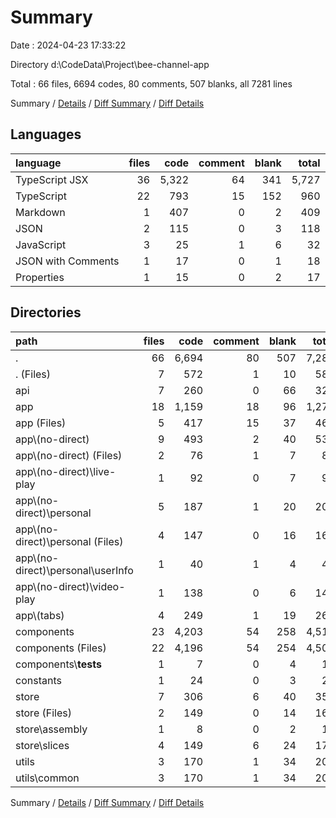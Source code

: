 # Summary

Date : 2024-04-23 17:33:22

Directory d:\\CodeData\\Project\\bee-channel-app

Total : 66 files,  6694 codes, 80 comments, 507 blanks, all 7281 lines

Summary / [Details](details.md) / [Diff Summary](diff.md) / [Diff Details](diff-details.md)

## Languages
| language | files | code | comment | blank | total |
| :--- | ---: | ---: | ---: | ---: | ---: |
| TypeScript JSX | 36 | 5,322 | 64 | 341 | 5,727 |
| TypeScript | 22 | 793 | 15 | 152 | 960 |
| Markdown | 1 | 407 | 0 | 2 | 409 |
| JSON | 2 | 115 | 0 | 3 | 118 |
| JavaScript | 3 | 25 | 1 | 6 | 32 |
| JSON with Comments | 1 | 17 | 0 | 1 | 18 |
| Properties | 1 | 15 | 0 | 2 | 17 |

## Directories
| path | files | code | comment | blank | total |
| :--- | ---: | ---: | ---: | ---: | ---: |
| . | 66 | 6,694 | 80 | 507 | 7,281 |
| . (Files) | 7 | 572 | 1 | 10 | 583 |
| api | 7 | 260 | 0 | 66 | 326 |
| app | 18 | 1,159 | 18 | 96 | 1,273 |
| app (Files) | 5 | 417 | 15 | 37 | 469 |
| app\\(no-direct) | 9 | 493 | 2 | 40 | 535 |
| app\\(no-direct) (Files) | 2 | 76 | 1 | 7 | 84 |
| app\\(no-direct)\\live-play | 1 | 92 | 0 | 7 | 99 |
| app\\(no-direct)\\personal | 5 | 187 | 1 | 20 | 208 |
| app\\(no-direct)\\personal (Files) | 4 | 147 | 0 | 16 | 163 |
| app\\(no-direct)\\personal\\userInfo | 1 | 40 | 1 | 4 | 45 |
| app\\(no-direct)\\video-play | 1 | 138 | 0 | 6 | 144 |
| app\\(tabs) | 4 | 249 | 1 | 19 | 269 |
| components | 23 | 4,203 | 54 | 258 | 4,515 |
| components (Files) | 22 | 4,196 | 54 | 254 | 4,504 |
| components\\__tests__ | 1 | 7 | 0 | 4 | 11 |
| constants | 1 | 24 | 0 | 3 | 27 |
| store | 7 | 306 | 6 | 40 | 352 |
| store (Files) | 2 | 149 | 0 | 14 | 163 |
| store\\assembly | 1 | 8 | 0 | 2 | 10 |
| store\\slices | 4 | 149 | 6 | 24 | 179 |
| utils | 3 | 170 | 1 | 34 | 205 |
| utils\\common | 3 | 170 | 1 | 34 | 205 |

Summary / [Details](details.md) / [Diff Summary](diff.md) / [Diff Details](diff-details.md)